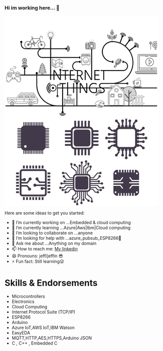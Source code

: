 ### Hi im working here... 👋

<p align="center">
  <img src="backgrdnd.png" width="700" align="center">
</p 

Here are some ideas to get you started:

- 🔭 I’m currently working on ...Embedded & cloud computing
- 🌱 I’m currently learning ...Azure|Aws|Ibm|Cloud computing
- 👯 I’m looking to collaborate on ...anyone
- 🤔 I’m looking for help with ...azure_pubsub_ESP8266😤
- 💬 Ask me about ...Anything on my domain
- 📫 How to reach me: [My linkedin](http://linkedin.com/in/jeffin-mathew-28j)
- 😄 Pronouns: jeff/jeffin 😎 
- ⚡ Fun fact: Still learning😜

# Skills & Endorsements

* Microcontrollers
* Electronics
* Cloud Computing
* Internet Protocol Suite (TCP/IP)
* ESP8266
* Arduino
* Azure IoT,AWS IoT,IBM Watson
* EasyEDA
* MQTT,HTTP,AES,HTTPS,Arduino JSON
* C , C++ , Embedded C
